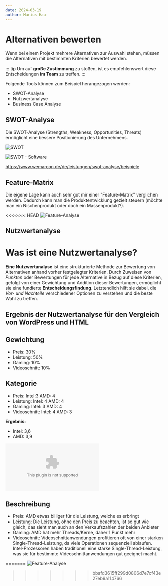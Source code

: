 ```yaml
---
date: 2024-03-19
author: Marius Hau
---
```

# Alternativen bewerten

Wenn bei einem Projekt mehrere Alternativen zur Auswahl stehen, müssen die Alternativen mit bestimmten Kriterien bewertet werden.

::: tip
Um auf **große Zustimmung** zu stoßen, ist es empfehlenswert diese Entscheidungen **im Team** zu treffen.
:::

Folgende Tools können zum Beispiel herangezogen werden:

* SWOT-Analyse
* Nutzwertanalyse
* Business Case Analyse

## SWOT-Analyse

Die SWOT-Analyse (Strengths, Weakness, Opportunities, Threats) ermöglicht eine bessere Positionierung des Unternehmens.

![SWOT](/static/images/swot.jpg)

![SWOT - Software](/static/images/swot-software.png)

<https://www.wemarcon.de/de/leistungen/swot-analyse/beispiele>

## Feature-Matrix

Die eigene Lage kann auch sehr gut mir einer "Feature-Matrix" verglichen werden. Dadurch kann man die Produktentwicklung gezielt steuern (möchte man ein Nischenprodukt oder doch ein Massenprodukt?).

<<<<<<< HEAD
![Feature-Analyse](/static/images/feature-matrix.png)

## Nutzwertanalyse

# Was ist eine Nutzwertanalyse?
**Eine Nutzwertanalyse** ist eine strukturierte Methode zur Bewertung von Alternativen anhand vorher festgelegter Kriterien. Durch Zuweisen von *Punkten* oder Bewertungen für jede Alternative in Bezug auf diese Kriterien, gefolgt von einer Gewichtung und Addition dieser Bewertungen, ermöglicht sie eine fundierte **Entscheidungsfindung**. Letztendlich hilft sie dabei, die *Vor- und Nachteile* verschiedener Optionen zu verstehen und die beste Wahl zu treffen.


## Ergebnis der Nutzwertanalyse für den Vergleich von WordPress und HTML

## Gewichtung
- Preis: 30%
- Leistung: 50%
- Gaming: 10%
- Videoschnitt: 10%

## Kategorie
- Preis: 
Intel:3
AMD: 4
- Leistung:
Intel: 4
AMD: 4
- Gaming:
Intel: 3
AMD: 4
- Videoschnitt:
Intel: 4
AMD: 3


**Ergebnis:**
- Intel: 3,6
- AMD: 3,9


![Nutzwertanalyse](/static/downloads/nutzwertanalyse.xlsx)

## Beschreibung
- Preis: AMD etwas billiger für die Leistung, welche es erbringt
- Leistung: Die Leistung, ohne den Preis zu beachten, ist so gut wie gleich, das sieht man auch an den Verkaufszahlen der beiden Anbieter
- Gaming: AMD hat mehr Threads/Kerne, daher 1 Punkt mehr
- Videoschnitt: Videoschnittanwendungen profitieren oft von einer starken Single-Thread-Leistung, da viele Operationen sequenziell ablaufen. Intel-Prozessoren haben traditionell eine starke Single-Thread-Leistung, was sie für bestimmte Videoschnittanwendungen gut geeignet macht.


=======
![Feature-Analyse](/static/images/feature-matrix.png)
>>>>>>> bbafd3615ff299d0806d7e7cf43e27eb9a114766

